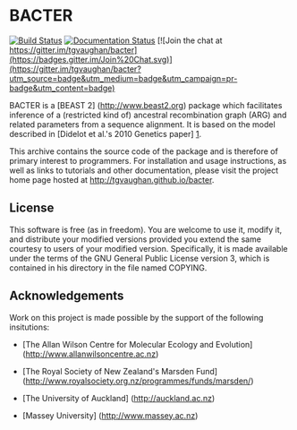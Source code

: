 BACTER
======

[![Build Status](https://travis-ci.org/tgvaughan/bacter.svg?branch=master)](https://travis-ci.org/tgvaughan/bacter) [![Documentation Status](https://readthedocs.org/projects/bacter/badge/?version=latest)](http://bacter.readthedocs.org/en/latest/?badge=latest) [![Join the chat at https://gitter.im/tgvaughan/bacter](https://badges.gitter.im/Join%20Chat.svg)](https://gitter.im/tgvaughan/bacter?utm_source=badge&utm_medium=badge&utm_campaign=pr-badge&utm_content=badge)

BACTER is a [BEAST 2] (http://www.beast2.org)  package which facilitates
inference of a (restricted kind of) ancestral recombination graph (ARG) and
related parameters from a sequence alignment.  It is based on the model
described in [Didelot et al.'s 2010 Genetics paper] [1].

This archive contains the source code of the package and is therefore of
primary interest to programmers.  For installation and usage instructions, as
well as links to tutorials and other documentation, please visit the project
home page hosted at http://tgvaughan.github.io/bacter.

License
-------

This software is free (as in freedom). You are welcome to use it, modify it,
and distribute your modified versions provided you extend the same courtesy to
users of your modified version.  Specifically, it is made available under the
terms of the GNU General Public License version 3, which is contained in his
directory in the file named COPYING.

Acknowledgements
----------------

Work on this project is made possible by the support of the following insitutions:

* [The Allan Wilson Centre for Molecular Ecology and Evolution]
  (http://www.allanwilsoncentre.ac.nz)

* [The Royal Society of New Zealand's Marsden Fund]
  (http://www.royalsociety.org.nz/programmes/funds/marsden/)

* [The University of Auckland] (http://auckland.ac.nz)

* [Massey University] (http://www.massey.ac.nz)

[1]: http://www.genetics.org/content/186/4/1435
